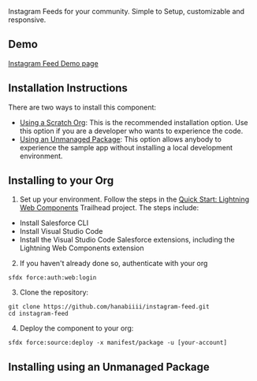 Instagram Feeds for your community. Simple to Setup, customizable and responsive.


## Demo

[Instagram Feed Demo page](https://otdev-developer-edition.ap15.force.com/s/instagram-feed)

## Installation Instructions

There are two ways to install this component:

-   [Using a Scratch Org](#installing-to-your-org): This is the recommended installation option. Use this option if you are a developer who wants to experience the code.
-   [Using an Unmanaged Package](#installing-using-an-unmanaged-package): This option allows anybody to experience the sample app without installing a local development environment.

## Installing to your Org

1. Set up your environment. Follow the steps in the [Quick Start: Lightning Web Components](https://trailhead.salesforce.com/content/learn/projects/quick-start-lightning-web-components/) Trailhead project. The steps include:

-   Install Salesforce CLI
-   Install Visual Studio Code
-   Install the Visual Studio Code Salesforce extensions, including the Lightning Web Components extension

2. If you haven't already done so, authenticate with your org

```
sfdx force:auth:web:login
```

3. Clone the repository:

```
git clone https://github.com/hanabiiii/instagram-feed.git
cd instagram-feed
```

4. Deploy the component to your org:

```
sfdx force:source:deploy -x manifest/package -u [your-account]
```


## Installing using an Unmanaged Package